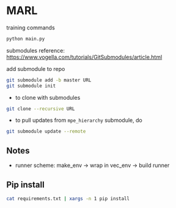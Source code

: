 # MARL 

training commands 

```bash 
python main.py 
```


submodules 
reference: https://www.vogella.com/tutorials/GitSubmodules/article.html

add submodule to repo 
```bash
git submodule add -b master URL
git submodule init 
```

- to clone with submodules 
```bash 
git clone --recursive URL 
```

- to pull updates from `mpe_hierarchy` submodule, do 
```bash
git submodule update --remote
```

## Notes 

- runner scheme: make_env -> wrap in vec_env -> build runner 



## Pip install 
```bash
cat requirements.txt | xargs -n 1 pip install
```
